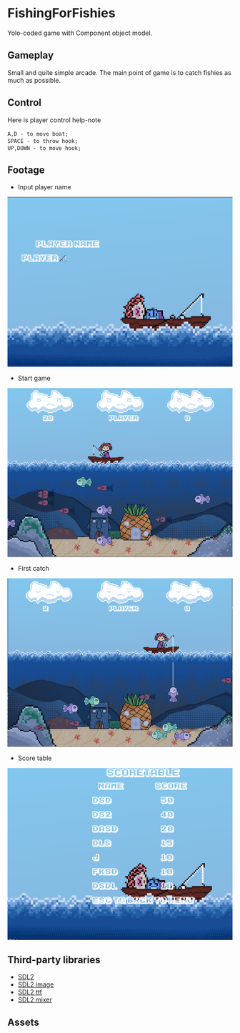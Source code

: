 # FishingForFishies
Yolo-coded game with Component object model.

## Gameplay
Small and quite simple arcade. The main point of game is to catch fishies as much as possible.
## Control
Here is player control help-note
```
A,D - to move boat;
SPACE - to throw hook;
UP,DOWN - to move hook;
```
## Footage
- Input player name
<img src="images/1.png">

- Start game
<img src="images/2.png">

- First catch
<img src="images/3.png">

- Score table
<img src="images/4.png">

## Third-party libraries
* <a href="https://www.libsdl.org/download-2.0.php">SDL2</a>
* <a href="https://www.libsdl.org/projects/SDL_image">SDL2 image</a>
* <a href="https://www.libsdl.org/projects/SDL_ttf/">SDL2 ttf</a>
* <a href="https://www.libsdl.org/projects/SDL_mixer/">SDL2 mixer</a>
## Assets 
